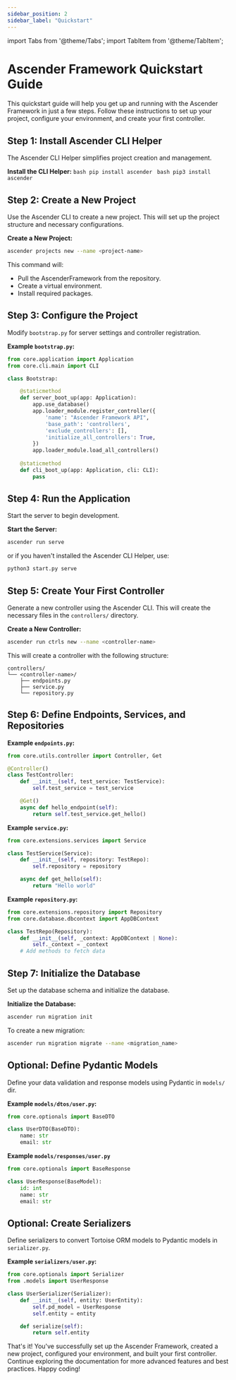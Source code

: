 ```yaml
---
sidebar_position: 2
sidebar_label: "Quickstart"
---
```

import Tabs from '@theme/Tabs';
import TabItem from '@theme/TabItem';

# Ascender Framework Quickstart Guide

This quickstart guide will help you get up and running with the Ascender Framework in just a few steps. Follow these instructions to set up your project, configure your environment, and create your first controller.

## Step 1: Install Ascender CLI Helper
The Ascender CLI Helper simplifies project creation and management.

**Install the CLI Helper:**
<Tabs>
    <TabItem value="windows" label="Windows" default>
        ```bash
        pip install ascender
        ```
    </TabItem>
    <TabItem value="macos" label="MacOS/Linux">
    ```bash
    pip3 install ascender
    ```
    </TabItem>
</Tabs>

## Step 2: Create a New Project
Use the Ascender CLI to create a new project. This will set up the project structure and necessary configurations.

**Create a New Project:**
```bash
ascender projects new --name <project-name>
```

This command will:
- Pull the AscenderFramework from the repository.
- Create a virtual environment.
- Install required packages.

## Step 3: Configure the Project
Modify `bootstrap.py` for server settings and controller registration.

**Example `bootstrap.py`:**
```python
from core.application import Application
from core.cli.main import CLI

class Bootstrap:

    @staticmethod
    def server_boot_up(app: Application):
        app.use_database()
        app.loader_module.register_controller({
            'name': "Ascender Framework API",
            'base_path': 'controllers',
            'exclude_controllers': [],
            'initialize_all_controllers': True,
        })
        app.loader_module.load_all_controllers()
    
    @staticmethod
    def cli_boot_up(app: Application, cli: CLI):
        pass
```

## Step 4: Run the Application
Start the server to begin development.

**Start the Server:**
```bash
ascender run serve
```
or if you haven't installed the Ascender CLI Helper, use:
```bash
python3 start.py serve
```

## Step 5: Create Your First Controller
Generate a new controller using the Ascender CLI. This will create the necessary files in the `controllers/` directory.

**Create a New Controller:**
```bash
ascender run ctrls new --name <controller-name>
```

This will create a controller with the following structure:
```
controllers/
└── <controller-name>/
    ├── endpoints.py
    ├── service.py
    └── repository.py
```

## Step 6: Define Endpoints, Services, and Repositories

**Example `endpoints.py`:**
```python
from core.utils.controller import Controller, Get

@Controller()
class TestController:
    def __init__(self, test_service: TestService):
        self.test_service = test_service

    @Get()
    async def hello_endpoint(self):
        return self.test_service.get_hello()
```

**Example `service.py`:**
```python
from core.extensions.services import Service

class TestService(Service):
    def __init__(self, repository: TestRepo):
        self.repository = repository

    async def get_hello(self):
        return "Hello world"
```

**Example `repository.py`:**
```python
from core.extensions.repository import Repository
from core.database.dbcontext import AppDBContext

class TestRepo(Repository):
    def __init__(self, _context: AppDBContext | None):
        self._context = _context
    # Add methods to fetch data
```

## Step 7: Initialize the Database
Set up the database schema and initialize the database.

**Initialize the Database:**
```bash
ascender run migration init
```

To create a new migration:
```bash
ascender run migration migrate --name <migration_name>
```

## Optional: Define Pydantic Models
Define your data validation and response models using Pydantic in `models/` dir.

**Example `models/dtos/user.py`:**
```python
from core.optionals import BaseDTO

class UserDTO(BaseDTO):
    name: str
    email: str
```

**Example `models/responses/user.py`**
```python
from core.optionals import BaseResponse

class UserResponse(BaseModel):
    id: int
    name: str
    email: str
```

## Optional: Create Serializers
Define serializers to convert Tortoise ORM models to Pydantic models in `serializer.py`.

**Example `serializers/user.py`:**
```python
from core.optionals import Serializer
from .models import UserResponse

class UserSerializer(Serializer):
    def __init__(self, entity: UserEntity):
        self.pd_model = UserResponse
        self.entity = entity

    def serialize(self):
        return self.entity
```

That's it! You've successfully set up the Ascender Framework, created a new project, configured your environment, and built your first controller. Continue exploring the documentation for more advanced features and best practices. Happy coding!